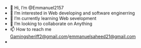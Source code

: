 - 👋 Hi, I’m @Emmanuel2157
- 👀 I’m interested in Web developing and software enginerring
- 🌱 I’m currently learning Web sevelopment
- 💞️ I’m looking to collaborate on Anything
- 📫 How to reach me Gamingsheriff2@gmail.com/emmanuelsaheed21@gmail.com
-
<!---
Emmanuel2157/Emmanuel2157 is a ✨ special ✨ repository because its `README.md` (this file) appears on your GitHub profile.
You can click the Preview link to take a look at your changes.
--->
